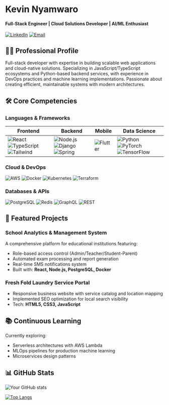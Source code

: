 # Kevin Nyamwaro
#### Full-Stack Engineer | Cloud Solutions Developer | AI/ML Enthusiast

[![LinkedIn](https://img.shields.io/badge/-Connect%20on%20LinkedIn-0A66C2?style=for-the-badge&logo=linkedin)](https://www.linkedin.com/in/kevin-bogonko)
[![Email](https://img.shields.io/badge/-Contact%20Me-D14836?style=for-the-badge&logo=gmail&logoColor=white)](mailto:bogonkonyamwaro@gmail.com)

## 👨‍💻 Professional Profile

Full-stack developer with expertise in building scalable web applications and cloud-native solutions. Specializing in JavaScript/TypeScript ecosystems and Python-based backend services, with experience in DevOps practices and machine learning implementations. Passionate about creating efficient, maintainable systems with modern architectures.

## 🛠 Core Competencies

### **Languages & Frameworks**
| Frontend            | Backend             | Mobile           | Data Science      |
|---------------------|---------------------|------------------|-------------------|
| ![React](https://img.shields.io/badge/-React-61DAFB?logo=react&logoColor=black) ![TypeScript](https://img.shields.io/badge/-TypeScript-3178C6?logo=typescript&logoColor=white) ![Tailwind](https://img.shields.io/badge/-Tailwind-06B6D4?logo=tailwindcss&logoColor=white) | ![Node.js](https://img.shields.io/badge/-Node.js-339933?logo=nodedotjs&logoColor=white) ![Django](https://img.shields.io/badge/-Django-092E20?logo=django&logoColor=white) ![Spring](https://img.shields.io/badge/-Spring-6DB33F?logo=spring&logoColor=white) | ![Flutter](https://img.shields.io/badge/-Flutter-02569B?logo=flutter&logoColor=white) | ![Python](https://img.shields.io/badge/-Python-3776AB?logo=python&logoColor=white) ![PyTorch](https://img.shields.io/badge/-PyTorch-EE4C2C?logo=pytorch&logoColor=white) ![TensorFlow](https://img.shields.io/badge/-TensorFlow-FF6F00?logo=tensorflow&logoColor=white) |

### **Cloud & DevOps**
![AWS](https://img.shields.io/badge/-AWS-232F3E?logo=amazonaws&logoColor=white)
![Docker](https://img.shields.io/badge/-Docker-2496ED?logo=docker&logoColor=white)
![Kubernetes](https://img.shields.io/badge/-Kubernetes-326CE5?logo=kubernetes&logoColor=white)
![Terraform](https://img.shields.io/badge/-Terraform-7B42BC?logo=terraform&logoColor=white)

### **Databases & APIs**
![PostgreSQL](https://img.shields.io/badge/-PostgreSQL-4169E1?logo=postgresql&logoColor=white)
![Redis](https://img.shields.io/badge/-Redis-DC382D?logo=redis&logoColor=white)
![GraphQL](https://img.shields.io/badge/-GraphQL-E10098?logo=graphql&logoColor=white)
![REST](https://img.shields.io/badge/-REST%20API-FF6C37?logo=postman&logoColor=white)

## 🚀 Featured Projects

### **School Analytics & Management System**
A comprehensive platform for educational institutions featuring:
- Role-based access control (Admin/Teacher/Student-Parent)
- Automated exam processing and report generation
- Real-time SMS notifications system
- Built with: **React, Node.js, PostgreSQL, Docker**

### **Fresh Fold Laundry Service Portal**
- Responsive business website with service catalog and location mapping
- Implemented SEO optimization for local search visibility
- Tech: **HTML5, CSS3, JavaScript**

## 📚 Continuous Learning
Currently exploring:
- Serverless architectures with AWS Lambda
- MLOps pipelines for production machine learning
- Microservices design patterns

## 📊 GitHub Stats
![Your GitHub stats](https://github-readme-stats.vercel.app/api?username=yourusername&show_icons=true&theme=radical)

[![Top Langs](https://github-readme-stats.vercel.app/api/top-langs/?username=yourusername&layout=compact&theme=radical)](https://github.com/yourusername)
